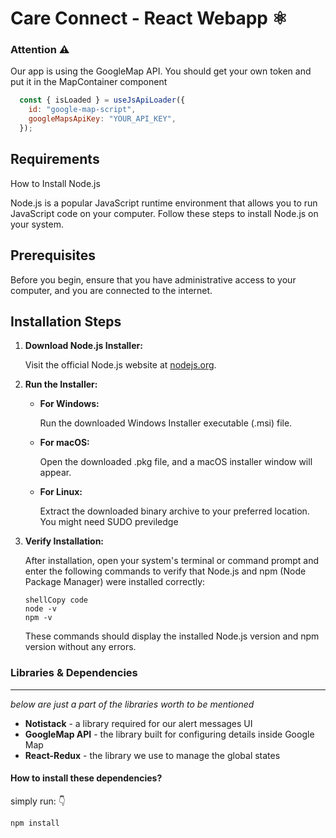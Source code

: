 # Care Connect - React Webapp ⚛️

### Attention ⚠️

Our app is using the GoogleMap API. You should get your own token and put it in the MapContainer component

```js
  const { isLoaded } = useJsApiLoader({
    id: "google-map-script",
    googleMapsApiKey: "YOUR_API_KEY",
  });
```



## Requirements

 How to Install Node.js

Node.js is a popular JavaScript runtime environment that allows you to run JavaScript code on your computer. Follow these steps to install Node.js on your system.

## Prerequisites

Before you begin, ensure that you have administrative access to your computer, and you are connected to the internet.

## Installation Steps

1. **Download Node.js Installer:**

   Visit the official Node.js website at [nodejs.org](https://nodejs.org/). 

2. **Run the Installer:**

   - **For Windows:**

     Run the downloaded Windows Installer executable (.msi) file. 

   - **For macOS:**

     Open the downloaded .pkg file, and a macOS installer window will appear.

   - **For Linux:**

     Extract the downloaded binary archive to your preferred location. You might need SUDO previledge

3. **Verify Installation:**

   After installation, open your system's terminal or command prompt and enter the following commands to verify that Node.js and npm (Node Package Manager) were installed correctly:

   ```
   shellCopy code
   node -v
   npm -v
   ```

   These commands should display the installed Node.js version and npm version without any errors.

### Libraries & Dependencies

---

*below are just a part of the libraries worth to be mentioned*

- **Notistack** - a library required for our alert messages UI
- **GoogleMap API** - the library built for configuring details inside Google Map
- **React-Redux** - the library we use to manage the global states

#### How to install these dependencies?

simply run: 👇

```
npm install
```
